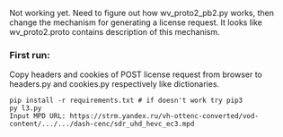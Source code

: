 Not working yet.
Need to figure out how wv_proto2_pb2.py works, then change the mechanism for generating a license request.
It looks like wv_proto2.proto contains description of this mechanism.
<h3>First run: </h3>
Copy headers and cookies of POST license request from browser to headers.py and cookies.py respectively like dictionaries.  
</br>

```
pip install -r requirements.txt # if doesn't work try pip3
py l3.py
Input MPD URL: https://strm.yandex.ru/vh-ottenc-converted/vod-content/.../.../dash-cenc/sdr_uhd_hevc_ec3.mpd
```
